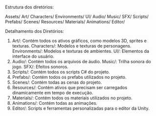 

Estrutura dos diretórios:

Assets/
    Art/
        Characters/
        Environments/
        UI/
    Audio/
        Music/
        SFX/
    Scripts/
    Prefabs/
    Scenes/
    Resources/
    Materials/
    Animations/
    Editor/

Detalhamento dos Diretórios:

1.  Art/: Contém todos os ativos gráficos, como modelos 3D, sprites e texturas.
        Characters/: Modelos e texturas de personagens.
        Environments/: Modelos e texturas de ambientes.
        UI/: Elementos da interface do usuário.
2.  Audio/: Contém todos os arquivos de áudio.
        Music/: Trilha sonora do jogo.
        SFX/: Efeitos sonoros.
3.  Scripts/: Contém todos os scripts C# do projeto.
4.  Prefabs/: Contém todos os prefabs utilizados no projeto.
5.  Scenes/: Contém todas as cenas do projeto.
6.  Resources/: Contém ativos que precisam ser carregados dinamicamente em tempo de execução.
7.  Materials/: Contém todos os materiais utilizados no projeto.
8.  Animations/: Contém todas as animações.
9.  Editor/: Scripts e ferramentas personalizadas para o editor da Unity.